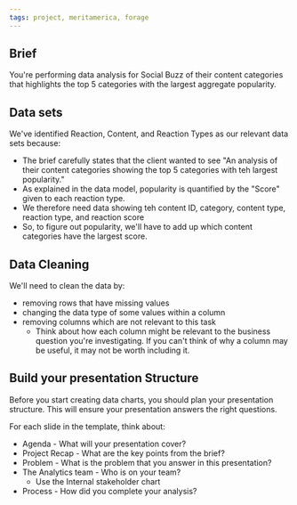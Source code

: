 ```yaml
---
tags: project, meritamerica, forage
---
```

## Brief
You're performing data analysis for Social Buzz of their content categories that highlights the top 5 categories with the largest aggregate popularity.

## Data sets
We've identified Reaction, Content, and Reaction Types as our relevant data sets because:
- The brief carefully states that the client wanted to see "An analysis of their content categories showing the top 5 categories with teh largest popularity."
- As explained in the data model, popularity is quantified by the "Score" given to each reaction type.
- We therefore need data showing teh content ID, category, content type, reaction type, and reaction score
- So, to figure out popularity, we'll have to add up which content categories have the largest score.

## Data Cleaning
We'll need to clean the data by:
- removing rows that have missing values
- changing the data type of some values within a column
- removing columns which are not relevant to this task
	- Think about how each column might be relevant to the business question you're investigating. If you can't think of why a column may be useful, it may not be worth including it.

## Build your presentation Structure
Before you start creating data charts, you should plan your presentation structure. This will ensure your presentation answers the right questions.

For each slide in the template, think about:
- Agenda - What will your presentation cover?
- Project Recap - What are the key points from the brief?
- Problem - What is the problem that you answer in this presentation?
- The Analytics team - Who is on your team?
	- Use the Internal stakeholder chart
- Process - How did you complete your analysis?